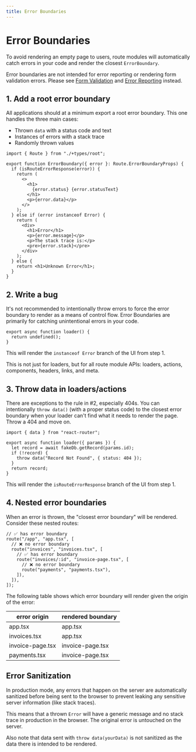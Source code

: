 ```yaml
---
title: Error Boundaries
---
```


# Error Boundaries

To avoid rendering an empty page to users, route modules will automatically catch errors in your code and render the closest `ErrorBoundary`.

Error boundaries are not intended for error reporting or rendering form validation errors. Please see [Form Validation](./form-validation) and [Error Reporting](./error-reporting) instead.

## 1. Add a root error boundary

All applications should at a minimum export a root error boundary. This one handles the three main cases:

- Thrown `data` with a status code and text
- Instances of errors with a stack trace
- Randomly thrown values

```tsx filename=root.tsx
import { Route } from "./+types/root";

export function ErrorBoundary({ error }: Route.ErrorBoundaryProps) {
  if (isRouteErrorResponse(error)) {
    return (
      <>
        <h1>
          {error.status} {error.statusText}
        </h1>
        <p>{error.data}</p>
      </>
    );
  } else if (error instanceof Error) {
    return (
      <div>
        <h1>Error</h1>
        <p>{error.message}</p>
        <p>The stack trace is:</p>
        <pre>{error.stack}</pre>
      </div>
    );
  } else {
    return <h1>Unknown Error</h1>;
  }
}
```

## 2. Write a bug

It's not recommended to intentionally throw errors to force the error boundary to render as a means of control flow. Error Boundaries are primarily for catching unintentional errors in your code.

```tsx
export async function loader() {
  return undefined();
}
```

This will render the `instanceof Error` branch of the UI from step 1.

This is not just for loaders, but for all route module APIs: loaders, actions, components, headers, links, and meta.

## 3. Throw data in loaders/actions

There are exceptions to the rule in #2, especially 404s. You can intentionally `throw data()` (with a proper status code) to the closest error boundary when your loader can't find what it needs to render the page. Throw a 404 and move on.

```tsx
import { data } from "react-router";

export async function loader({ params }) {
  let record = await fakeDb.getRecord(params.id);
  if (!record) {
    throw data("Record Not Found", { status: 404 });
  }
  return record;
}
```

This will render the `isRouteErrorResponse` branch of the UI from step 1.

## 4. Nested error boundaries

When an error is thrown, the "closest error boundary" will be rendered. Consider these nested routes:

```tsx filename="routes.ts"
// ✅ has error boundary
route("/app", "app.tsx", [
  // ❌ no error boundary
  route("invoices", "invoices.tsx", [
    // ✅ has error boundary
    route("invoices/:id", "invoice-page.tsx", [
      // ❌ no error boundary
      route("payments", "payments.tsx"),
    ]),
  ]),
]);
```

The following table shows which error boundary will render given the origin of the error:

| error origin     | rendered boundary |
| ---------------- | ----------------- |
| app.tsx          | app.tsx           |
| invoices.tsx     | app.tsx           |
| invoice-page.tsx | invoice-page.tsx  |
| payments.tsx     | invoice-page.tsx  |

## Error Sanitization

In production mode, any errors that happen on the server are automatically sanitized before being sent to the browser to prevent leaking any sensitive server information (like stack traces).

This means that a thrown `Error` will have a generic message and no stack trace in production in the browser. The original error is untouched on the server.

Also note that data sent with `throw data(yourData)` is not sanitized as the data there is intended to be rendered.
